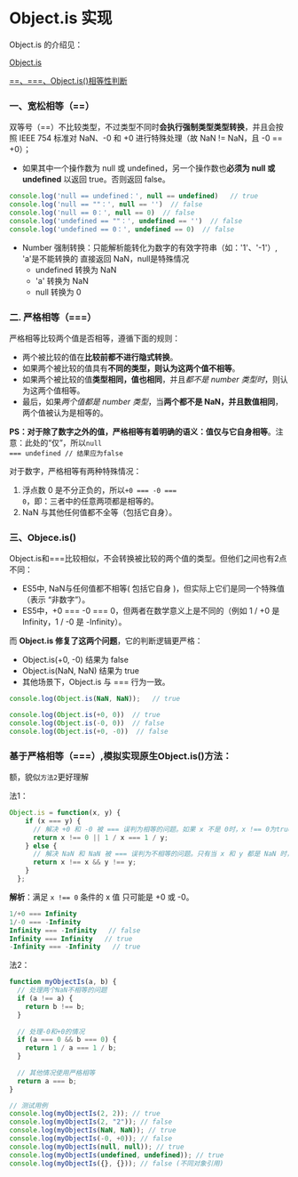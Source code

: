 # Object.is 实现

Object.is 的介绍见：

[Object.is](https://github.com/1194964459/FE-Interview-Notebook/blob/main/JS/%E5%AF%B9%E8%B1%A1_%E7%B1%BB_%E9%9D%A2%E5%90%91%E5%AF%B9%E8%B1%A1/1.0_%E5%AF%B9%E8%B1%A1%E5%9F%BA%E6%9C%AC%E4%BB%8B%E7%BB%8D.md)


[==、===、Object.is()相等性判断](https://developer.mozilla.org/zh-CN/docs/Web/JavaScript/Guide/Equality_comparisons_and_sameness)


### 一、宽松相等（==）
双等号（==）不比较类型，不过类型不同时**会执行强制类型类型转换**，并且会按照 IEEE 754 标准对 NaN、-0 和 +0 进行特殊处理（故 NaN != NaN，且 -0 == +0）；
* 如果其中一个操作数为 null 或 undefined，另一个操作数也**必须为 null 或 undefined** 以返回 true。否则返回 false。
```js
console.log('null == undefined：', null == undefined)   // true
console.log('null == ""：', null == '')  // false
console.log('null == 0：', null == 0)  // false
console.log('undefined == ""：', undefined == '')  // false
console.log('undefined == 0：', undefined == 0)  // false

```
* Number 强制转换：只能解析能转化为数字的有效字符串（如：'1'、'-1'）, 'a'是不能转换的 直接返回 NaN，null是特殊情况
  * undefined 转换为 NaN
  * 'a' 转换为 NaN
  * null 转换为 0


### 二. 严格相等（===）
严格相等比较两个值是否相等，遵循下面的规则：
* 两个被比较的值在**比较前都不进行隐式转换**。
* 如果两个被比较的值具有**不同的类型，则认为这两个值不相等**。
* 如果两个被比较的值**类型相同，值也相同**，并且*都不是 number 类型时*，则认为这两个值相等。
* 最后，如果*两个值都是 number 类型*，当**两个都不是 NaN，并且数值相同**，两个值被认为是相等的。

**PS：对于除了数字之外的值，严格相等有着明确的语义：值仅与它自身相等**。注意：此处的“仅”，所以<code>null === undefined  // 结果应为false</code>

对于数字，严格相等有两种特殊情况：
1. 浮点数 0 是不分正负的，所以<code>+0 === -0 === 0</code>，即：三者中的任意两项都是相等的。
2. NaN 与其他任何值都不全等（包括它自身）。

### 三、Objece.is()
Object.is和===比较相似，不会转换被比较的两个值的类型。但他们之间也有2点不同：
* ES5中, NaN与任何值都不相等( 包括它自身 )，但实际上它们是同一个特殊值（表示 “非数字”）。
* ES5中，+0 === -0 === 0，但两者在数学意义上是不同的（例如 1 / +0 是 Infinity，1 / -0 是 -Infinity）。

而 **Object.is 修复了这两个问题**，它的判断逻辑更严格：
* Object.is(+0, -0) 结果为 false
* Object.is(NaN, NaN) 结果为 true
* 其他场景下，Object.is 与 === 行为一致。

```js
console.log(Object.is(NaN, NaN));   // true

console.log(Object.is(+0, 0))  // true
console.log(Object.is(-0, 0))  // false
console.log(Object.is(+0, -0))  // false
```

### **基于严格相等（===）,模拟实现原生Object.is()方法**：    
额，貌似`方法2`更好理解

法1：
```js
Object.is = function(x, y) {
    if (x === y) { 
      // 解决 +0 和 -0 被 === 误判为相等的问题。如果 x 不是 0时，x !== 0为true，直接返回即可。否则解决 +0 === -0 的问题
      return x !== 0 || 1 / x === 1 / y; 
    } else {
      // 解决 NaN 和 NaN 被 === 误判为不相等的问题。只有当 x 和 y 都是 NaN 时，x !== x 和 y !== y 才会同时为 true，最终返回 true；否则返回 false。
      return x !== x && y !== y;  
    }
  };
```
**解析**：满足 `x !== 0` 条件的 x 值 只可能是 +0 或 -0。
```js
1/+0 === Infinity 
1/-0 === -Infinity
Infinity === -Infinity   // false
Infinity === Infinity   // true
-Infinity === -Infinity   // true
```

法2：
```js
function myObjectIs(a, b) {
  // 处理两个NaN不相等的问题
  if (a !== a) {
    return b !== b;
  }
  
  // 处理-0和+0的情况
  if (a === 0 && b === 0) {
    return 1 / a === 1 / b;
  }
  
  // 其他情况使用严格相等
  return a === b;
}

// 测试用例
console.log(myObjectIs(2, 2)); // true
console.log(myObjectIs(2, "2")); // false
console.log(myObjectIs(NaN, NaN)); // true
console.log(myObjectIs(-0, +0)); // false
console.log(myObjectIs(null, null)); // true
console.log(myObjectIs(undefined, undefined)); // true
console.log(myObjectIs({}, {})); // false (不同对象引用)
```
